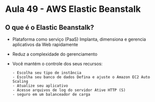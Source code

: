 # Aula 49 - AWS Elastic Beanstalk

## O que é o Elastic Beanstalk?

- Plataforma como serviço (PaaS) Implanta, dimensiona e gerencia aplicativos da Web rapidamente
- Reduz a complexidade do gerenciamento
- Você mantém o controle dos seus recursos:
  
      - Escolha seu tipo de instância
      - Escolha seu banco de dados Defina e ajuste o Amazon EC2 Auto Scaling
      - Atualize seu aplicativo
      - Acesse arquivos de log do servidor Ative HTTP (S)
      - seguro em um balanceador de carga

  
